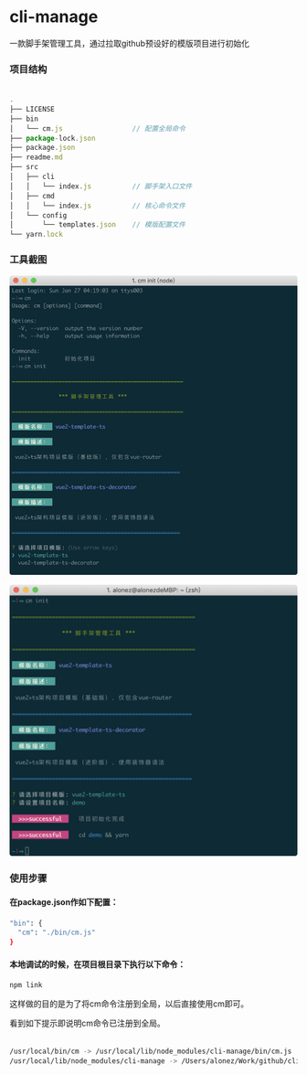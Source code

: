 # cli-manage

一款脚手架管理工具，通过拉取github预设好的模版项目进行初始化

### 项目结构

``` ts

.
├── LICENSE
├── bin
│   └── cm.js                 // 配置全局命令
├── package-lock.json
├── package.json
├── readme.md
├── src
│   ├── cli
│   │   └── index.js          // 脚手架入口文件
│   ├── cmd
│   │   └── index.js          // 核心命令文件
│   └── config
│       └── templates.json    // 模版配置文件
└── yarn.lock

```

### 工具截图

![init](./screenshots/init.png)

![generator](./screenshots/generator.png)

### 使用步骤

#### 在package.json作如下配置：

``` bash
"bin": {
  "cm": "./bin/cm.js"
}
```

#### 本地调试的时候，在项目根目录下执行以下命令：

``` bash
npm link
```
这样做的目的是为了将cm命令注册到全局，以后直接使用cm即可。

看到如下提示即说明cm命令已注册到全局。

``` bash

/usr/local/bin/cm -> /usr/local/lib/node_modules/cli-manage/bin/cm.js
/usr/local/lib/node_modules/cli-manage -> /Users/alonez/Work/github/cli-manage
```
